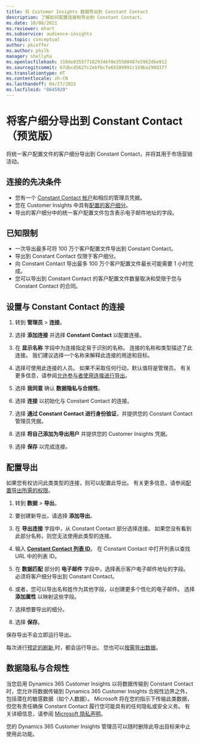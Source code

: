 ```yaml
---
title: 将 Customer Insights 数据导出到 Constant Contact
description: 了解如何配置连接和导出到 Constant Contact。
ms.date: 10/08/2021
ms.reviewer: mhart
ms.subservice: audience-insights
ms.topic: conceptual
author: pkieffer
ms.author: philk
manager: shellyha
ms.openlocfilehash: 310de0355f71829346f0e35508487e5962d6e912
ms.sourcegitcommit: b7dbcd5627c2ebfbcfe65589991c159ba290d377
ms.translationtype: HT
ms.contentlocale: zh-CN
ms.lasthandoff: 04/27/2022
ms.locfileid: "8645929"
---
```

# <a name="export-segments-to-constant-contact-preview"></a>将客户细分导出到 Constant Contact（预览版）

将统一客户配置文件的客户细分导出到 Constant Contact，并将其用于市场营销活动。 

## <a name="prerequisites-for-a-connection"></a>连接的先决条件

-   您有一个 [Constant Contact 帐户](https://www.constantcontact.com/account-home)和相应的管理员凭据。
-   您在 Customer Insights 中具有[配置的客户细分](segments.md)。
-   导出的客户细分中的统一客户配置文件包含表示电子邮件地址的字段。

## <a name="known-limitations"></a>已知限制

- 一次导出最多可将 100 万个客户配置文件导出到 Constant Contact。
- 导出到 Constant Contact 仅限于客户细分。
- 向 Constant Contact 导出最多 100 万个客户配置文件最长可能需要 1 小时完成。 
- 您可以导出到 Constant Contact 的客户配置文件数量取决和受限于您与 Constant Contact 的合同。

## <a name="set-up-connection-to-constant-contact"></a>设置与 Constant Contact 的连接

1. 转到 **管理员** > **连接**。

1. 选择 **添加连接** 并选择 **Constant Contact** 以配置连接。

1. 在 **显示名称** 字段中为连接指定易于识别的名称。 连接的名称和类型描述了此连接。 我们建议选择一个名称来解释此连接的用途和目标。

1. 选择可使用此连接的人员。 如果不采取任何行动，默认值将是管理员。 有关更多信息，请参阅[允许参与者使用连接进行导出](connections.md#allow-contributors-to-use-a-connection-for-exports)。

1. 选择 **我同意** 确认 **数据隐私与合规性**。

1. 选择 **连接** 以初始化与 Constant Contact 的连接。

1. 选择 **通过 Constant Contact 进行身份验证**，并提供您的 Constant Contact 管理员凭据。 

1. 选择 **将自己添加为导出用户** 并提供您的 Customer Insights 凭据。

1. 选择 **保存** 以完成连接。

## <a name="configure-an-export"></a>配置导出

如果您有权访问此类类型的连接，则可以配置此导出。 有关更多信息，请参阅[配置导出所需的权限](export-destinations.md#set-up-a-new-export)。

1. 转到 **数据** > **导出**。

1. 要创建新导出，请选择 **添加导出**。

1. 在 **导出连接** 字段中，从 Constant Contact 部分选择连接。 如果您没有看到此部分名称，则您无法使用此类型的连接。

1. 输入 [**Constant Contact 列表 ID**](https://app.constantcontact.com/pages/contacts/ui#lists)。 在 Constant Contact 中打开列表以查找 URL 中的列表 ID。

1. 在 **数据匹配** 部分的 **电子邮件** 字段中，选择表示客户电子邮件地址的字段。 必须将客户细分导出到 Constant Contact。

1. 或者，您可以导出名和姓作为其他字段，以创建更多个性化的电子邮件。 选择 **添加属性** 以映射这些字段。

1. 选择想要导出的细分。

1. 选择 **保存**。

保存导出不会立即运行导出。

每次进行[预定的刷新 ](system.md#schedule-tab)时，都会运行导出。 您也可以[按需导出数据](export-destinations.md#run-exports-on-demand)。 


## <a name="data-privacy-and-compliance"></a>数据隐私与合规性

当您启用 Dynamics 365 Customer Insights 以将数据传输到 Constant Contact 时，您允许将数据传输到 Dynamics 365 Customer Insights 合规性边界之外，包括潜在的敏感数据（如个人数据）。 Microsoft 将在您的指示下传输此类数据，但您有责任确保 Constant Contact 履行您可能具有的任何隐私或安全义务。 有关详细信息，请参阅 [Microsoft 隐私声明](https://go.microsoft.com/fwlink/?linkid=396732)。

您的 Dynamics 365 Customer Insights 管理员可以随时删除此导出目标来中止使用此功能。
